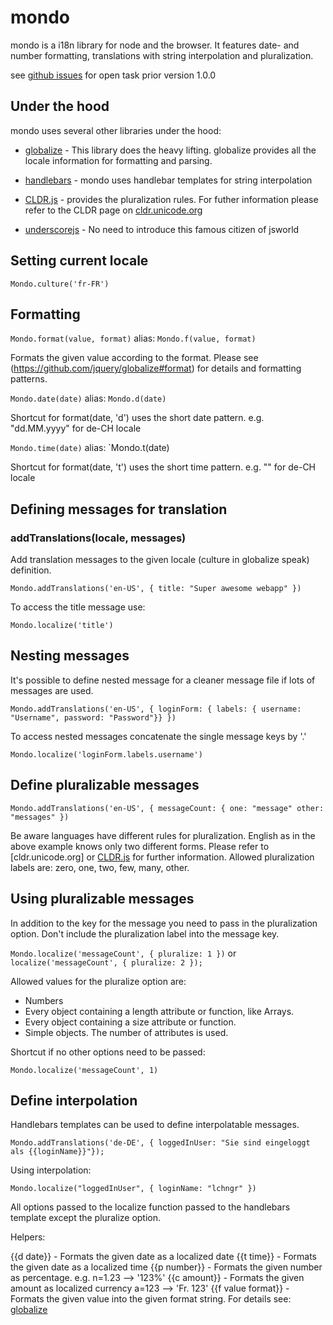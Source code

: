 mondo
=====

mondo is a i18n library for node and the browser. It features date- and number formatting, translations with string interpolation and pluralization.

see [github issues](https://github.com/lchngr/mondo/issues?milestone=2&state=open) for open task prior version 1.0.0

Under the hood
--------------

mondo uses several other libraries under the hood:

*   [globalize](https://github.com/jquery/globalize) - This library does the heavy lifting. globalize provides all the locale information for formatting and parsing.

*   [handlebars](http://handlebarsjs.com) - mondo uses handlebar templates for string interpolation

*   [CLDR.js](https://github.com/jamesarosen/CLDR.js) - provides the pluralization rules. For futher information please refer to the CLDR page on [cldr.unicode.org](http://cldr.unicode.org) 

*   [underscorejs](http://underscorejs.org) - No need to introduce this famous citizen of jsworld

Setting current locale
----------------------

`Mondo.culture('fr-FR')`

Formatting
----------

`Mondo.format(value, format)` alias: `Mondo.f(value, format)`

Formats the given value according to the format. Please see (https://github.com/jquery/globalize#format) for details and formatting patterns.

`Mondo.date(date)` alias: `Mondo.d(date)`

Shortcut for format(date, 'd') uses the short date pattern. e.g. "dd.MM.yyyy" for de-CH locale

`Mondo.time(date)` alias: `Mondo.t(date)

Shortcut for format(date, 't') uses the short time pattern. e.g. "" for de-CH locale

Defining messages for translation
---------------------------------

### addTranslations(locale, messages)

Add translation messages to the given locale (culture in globalize speak) definition.

`Mondo.addTranslations('en-US', { title: "Super awesome webapp" })`

To access the title message use:

`Mondo.localize('title')`

Nesting messages
----------------

It's possible to define nested message for a cleaner message file if lots of messages are used.

`Mondo.addTranslations('en-US', { loginForm: { labels: { username: "Username", password: "Password"}} })`

To access nested messages concatenate the single message keys by '.'

`Mondo.localize('loginForm.labels.username')`

Define pluralizable messages
-------------------------

`Mondo.addTranslations('en-US', { messageCount: {
    one: "message"
    other: "messages"
})`

Be aware languages have different rules for pluralization. English as in the above example knows only two different forms. Please refer to [cldr.unicode.org] or [CLDR.js](https://github.com/jamesarosen/CLDR.js) for further information. Allowed pluralization labels are: zero, one, two, few, many, other.

Using pluralizable messages
---------------------------

In addition to the key for the message you need to pass in the pluralization option. Don't include the pluralization label into the message key.

`Mondo.localize('messageCount', { pluralize: 1 })` or `localize('messageCount', { pluralize: 2 });`

Allowed values for the pluralize option are:

* Numbers
* Every object containing a length attribute or function, like Arrays.
* Every object containing a size attribute or function.
* Simple objects. The number of attributes is used.

Shortcut if no other options need to be passed:

`Mondo.localize('messageCount', 1)`

Define interpolation
------------------------------

Handlebars templates can be used to define interpolatable messages.

`Mondo.addTranslations('de-DE', { loggedInUser: "Sie sind eingeloggt als {{loginName}}"});`

Using interpolation:

`Mondo.localize("loggedInUser", { loginName: "lchngr" })`

All options passed to the localize function passed to the handlebars template except the pluralize option.

Helpers:

{{d date}} - Formats the given date as a localized date
{{t time}} - Formats the given date as a localized time
{{p number}} - Formats the given number as percentage. e.g. n=1.23 --> '123%'
{{c amount}} - Formats the given amount as localized currency a=123 --> 'Fr. 123'
{{f value format}} - Formats the given value into the given format string. For details see: [globalize](https://github.com/jquery/globalize)